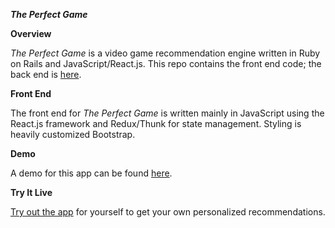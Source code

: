 ***The Perfect Game***

**Overview**

*The Perfect Game* is a video game recommendation engine written in Ruby on Rails and JavaScript/React.js. This repo contains the front end code; the back end is [here](https://github.com/alerner1/perfect-game-backend).

**Front End**

The front end for *The Perfect Game* is written mainly in JavaScript using the React.js framework and Redux/Thunk for state management. Styling is heavily customized Bootstrap.

**Demo**

A demo for this app can be found [here](https://www.loom.com/share/569d891dbd3c40bf98ede6fcc28a4010).

**Try It Live**

[Try out the app](https://the-perfect-game.herokuapp.com) for yourself to get your own personalized recommendations.
